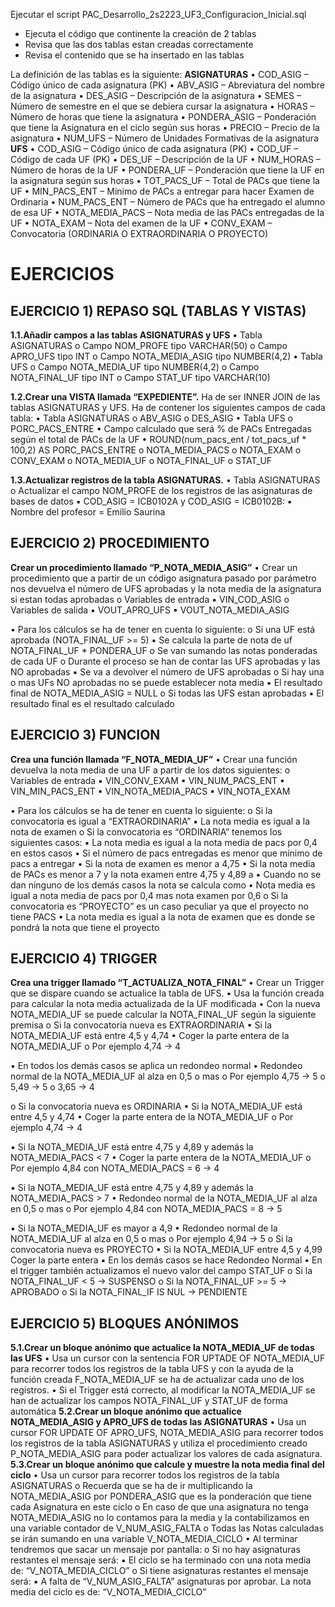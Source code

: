 Ejecutar el script PAC_Desarrollo_2s2223_UF3_Configuracion_Inicial.sql
- Ejecuta el código que continente la creación de 2 tablas
- Revisa que las dos tablas estan creadas correctamente
- Revisa el contenido que se ha insertado en las tablas
  
 La definición de las tablas es la siguiente:
**ASIGNATURAS**
• COD_ASIG – Código único de cada asignatura (PK)
• ABV_ASIG – Abreviatura del nombre de la asignatura
• DES_ASIG – Descripción de la asignatura
• SEMES – Número de semestre en el que se debiera cursar la asignatura
• HORAS – Número de horas que tiene la asignatura
• PONDERA_ASIG – Ponderación que tiene la Asignatura en el ciclo según sus horas
• PRECIO – Precio de la asignatura
• NUM_UFS – Número de Unidades Formativas de la asignatura
**UFS**
• COD_ASIG – Código único de cada asignatura (PK)
• COD_UF – Código de cada UF (PK)
• DES_UF – Descripción de la UF
• NUM_HORAS – Número de horas de la UF
• PONDERA_UF – Ponderación que tiene la UF en la asignatura según sus horas
• TOT_PACS_UF – Total de PACs que tiene la UF
• MIN_PACS_ENT – Mínimo de PACs a entregar para hacer Examen de Ordinaria
• NUM_PACS_ENT – Número de PACs que ha entregado el alumno de esa UF
• NOTA_MEDIA_PACS – Nota media de las PACs entregadas de la UF
• NOTA_EXAM – Nota del examen de la UF
• CONV_EXAM – Convocatoria (ORDINARIA O EXTRAORDINARIA O PROYECTO)

# EJERCICIOS

## EJERCICIO 1) REPASO SQL (TABLAS Y VISTAS)

**1.1.Añadir campos a las tablas ASIGNATURAS y UFS**
• Tabla ASIGNATURAS
o Campo NOM_PROFE tipo VARCHAR(50)
o Campo APRO_UFS tipo INT
o Campo NOTA_MEDIA_ASIG tipo NUMBER(4,2)
• Tabla UFS
o Campo NOTA_MEDIA_UF tipo NUMBER(4,2)
o Campo NOTA_FINAL_UF tipo INT
o Campo STAT_UF tipo VARCHAR(10)

**1.2.Crear una VISTA llamada “EXPEDIENTE”.**
Ha de ser INNER JOIN de las tablas ASIGNATURAS y UFS. Ha de contener los siguientes campos de cada tabla:
• Tabla ASIGNATURAS
o ABV_ASIG
o DES_ASIG
• Tabla UFS
o PORC_PACS_ENTRE
▪ Campo calculado que será % de PACs Entregadas según el total de PACs de la UF
• ROUND(num_pacs_ent / tot_pacs_uf * 100,2) AS PORC_PACS_ENTRE
o NOTA_MEDIA_PACS
o NOTA_EXAM
o CONV_EXAM
o NOTA_MEDIA_UF
o NOTA_FINAL_UF
o STAT_UF

**1.3.Actualizar registros de la tabla ASIGNATURAS.**
• Tabla ASIGNATURAS
o Actualizar el campo NOM_PROFE de los registros de las asignaturas de bases de datos
▪ COD_ASIG = ICB0102A y COD_ASIG = ICB0102B:
▪ Nombre del profesor = Emilio Saurina

## EJERCICIO 2) PROCEDIMIENTO
**Crear un procedimiento llamado “P_NOTA_MEDIA_ASIG”**
• Crear un procedimiento que a partir de un código asignatura pasado por parámetro nos devuelva el
número de UFS aprobadas y la nota media de la asignatura si estan todas aprobadas
o Variables de entrada
▪ VIN_COD_ASIG
o Variables de salida
▪ VOUT_APRO_UFS
▪ VOUT_NOTA_MEDIA_ASIG

• Para los cálculos se ha de tener en cuenta lo siguiente:
o Si una UF está aprobada (NOTA_FINAL_UF >= 5)
▪ Se calcula la parte de nota de uf NOTA_FINAL_UF * PONDERA_UF
o Se van sumando las notas ponderadas de cada UF
o Durante el proceso se han de contar las UFS aprobadas y las NO aprobadas
▪ Se va a devolver el número de UFS aprobadas
o Si hay una o mas UFs NO aprobadas no se puede establecer nota media
▪ El resultado final de NOTA_MEDIA_ASIG = NULL
o Si todas las UFS estan aprobadas
▪ El resultado final es el resultado calculado

## EJERCICIO 3) FUNCION
**Crea una función llamada “F_NOTA_MEDIA_UF”**
• Crear una función devuelva la nota media de una UF a partir de los datos siguientes:
o Variables de entrada
▪ VIN_CONV_EXAM
▪ VIN_NUM_PACS_ENT
▪ VIN_MIN_PACS_ENT
▪ VIN_NOTA_MEDIA_PACS
▪ VIN_NOTA_EXAM

• Para los cálculos se ha de tener en cuenta lo siguiente:
o Si la convocatoria es igual a “EXTRAORDINARIA”
▪ La nota media es igual a la nota de examen
o Si la convocatoria es “ORDINARIA” tenemos los siguientes casos:
▪ La nota media es igual a la nota media de pacs por 0,4 en estos casos
• Si el número de pacs entregadas es menor que mínimo de pacs a entregar
• Si la nota de examen es menor a 4,75
• Si la nota media de PACs es menor a 7 y la nota examen entre 4,75 y 4,89 a
▪ Cuando no se dan ninguno de los demás casos la nota se calcula como
• Nota media es igual a nota media de pacs por 0,4 mas nota examen por 0,6
o Si la convocatoria es “PROYECTO” es un caso peculiar ya que el proyecto no tiene PACS
▪ La nota media es igual a la nota de examen que es donde se pondrá la nota que tiene
el proyecto

## EJERCICIO 4) TRIGGER
**Crea una trigger llamado “T_ACTUALIZA_NOTA_FINAL”**
• Crear un Trigger que se dispare cuando se actualice la tabla de UFS.
• Usa la función creada para calcular la nota media actualizada de la UF modificada
• Con la nueva NOTA_MEDIA_UF se puede calcular la NOTA_FINAL_UF según la siguiente premisa
o Si la convocatoria nueva es EXTRAORDINARIA
▪ Si la NOTA_MEDIA_UF está entre 4,5 y 4,74
• Coger la parte entera de la NOTA_MEDIA_UF
o Por ejemplo 4,74 → 4

▪ En todos los demás casos se aplica un redondeo normal
• Redondeo normal de la NOTA_MEDIA_UF al alza en 0,5 o mas
o Por ejemplo 4,75 → 5 o 5,49 → 5 o 3,65 → 4

o Si la convocatoria nueva es ORDINARIA
▪ Si la NOTA_MEDIA_UF está entre 4,5 y 4,74
• Coger la parte entera de la NOTA_MEDIA_UF
o Por ejemplo 4,74 → 4

▪ Si la NOTA_MEDIA_UF está entre 4,75 y 4,89 y además la NOTA_MEDIA_PACS < 7
• Coger la parte entera de la NOTA_MEDIA_UF
o Por ejemplo 4,84 con NOTA_MEDIA_PACS = 6 → 4

▪ Si la NOTA_MEDIA_UF está entre 4,75 y 4,89 y además la NOTA_MEDIA_PACS > 7
• Redondeo normal de la NOTA_MEDIA_UF al alza en 0,5 o mas
o Por ejemplo 4,84 con NOTA_MEDIA_PACS = 8 → 5

▪ Si la NOTA_MEDIA_UF es mayor a 4,9
• Redondeo normal de la NOTA_MEDIA_UF al alza en 0,5 o mas
o Por ejemplo 4,94 → 5
o Si la convocatoria nueva es PROYECTO
▪ Si la NOTA_MEDIA_UF entre 4,5 y 4,99 Coger la parte entera
▪ En los demás casos se hace Redondeo Normal
• En el trigger también actualizamos el nuevo valor del campo STAT_UF
o Si la NOTA_FINAL_UF < 5 → SUSPENSO
o Si la NOTA_FINAL_UF >= 5 → APROBADO
o Si la NOTA_FINAL_IF IS NUL → PENDIENTE

## EJERCICIO 5) BLOQUES ANÓNIMOS
**5.1.Crear un bloque anónimo que actualice la NOTA_MEDIA_UF de todas las UFS**
• Usa un cursor con la sentencia FOR UPTADE OF NOTA_MEDIA_UF para recorrer todos los registros de
la tabla UFS y con la ayuda de la función creada F_NOTA_MEDIA_UF se ha de actualizar cada uno de
los registros.
• Si el Trigger está correcto, al modificar la NOTA_MEDIA_UF se han de actualizar los campos
NOTA_FINAL_UF y STAT_UF de forma automática
**5.2.Crear un bloque anónimo que actualice NOTA_MEDIA_ASIG y APRO_UFS de todas las ASIGNATURAS**
• Usa un cursor FOR UPDATE OF APRO_UFS, NOTA_MEDIA_ASIG para recorrer todos los registros de la
tabla ASIGNATURAS y utiliza el procedimiento creado P_NOTA_MEDIA_ASIG para poder actualizar los
valores de cada asignatura.
**5.3.Crear un bloque anónimo que calcule y muestre la nota media final del ciclo**
• Usa un cursor para recorrer todos los registros de la tabla ASIGNATURAS
o Recuerda que se ha de ir multiplicando la NOTA_MEDIA_ASIG por PONDERA_ASIG que es la
ponderación que tiene cada Asignatura en este ciclo
o En caso de que una asignatura no tenga NOTA_MEDIA_ASIG no lo contamos para la media y
la contabilizamos en una variable contador de V_NUM_ASIG_FALTA
o Todas las Notas calculadas se irán sumando en una variable V_NOTA_MEDIA_CICLO
• Al terminar tendremos que sacar un mensaje por pantalla:
o Si no hay asignaturas restantes el mensaje será:
▪ El ciclo se ha terminado con una nota media de: “V_NOTA_MEDIA_CICLO”
o Si tiene asignaturas restantes el mensaje será:
▪ A falta de “V_NUM_ASIG_FALTA” asignaturas por aprobar. La nota media del ciclo es
de: “V_NOTA_MEDIA_CICLO”
